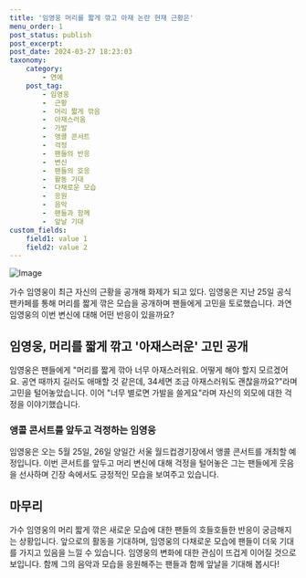 ```yaml
---
title: '임영웅 머리를 짧게 깎고 아재 논란 현재 근황은'
menu_order: 1
post_status: publish
post_excerpt: 
post_date: 2024-03-27 18:23:03
taxonomy:
    category:
        - 연예
    post_tag:
        - 임영웅
        -  근황
        -  머리 짧게 깎음
        -  아재스러움
        -  가발
        -  앵콜 콘서트
        -  걱정
        -  팬들의 반응
        -  변신
        -  팬들의 호응
        -  활동 기대
        -  다채로운 모습
        -  응원
        -  음악
        -  팬들과 함께
        -  앞날 기대
custom_fields:
    field1: value 1
    field2: value 2
---
```


![Image](https://mimgnews.pstatic.net/image/112/2024/03/26/202403261507225871792_20240326154129_01_20240327102901235.jpg?type=w540)

가수 임영웅이 최근 자신의 근황을 공개해 화제가 되고 있다. 임영웅은 지난 25일 공식 팬카페를 통해 머리를 짧게 깎은 모습을 공개하며 팬들에게 고민을 토로했습니다. 과연 임영웅의 이번 변신에 대해 어떤 반응이 있을까요?
## 임영웅, 머리를 짧게 깎고 '아재스러운' 고민 공개
임영웅은 팬들에게 "머리를 짧게 깎아 너무 아재스러워요. 어떻게 해야 할지 모르겠어요. 공연 때까지 길러도 애매할 것 같은데, 34세면 조금 아재스러워도 괜찮을까요?"라며 고민을 털어놓았습니다. 이어 "너무 별로면 가발을 쓸게요"라며 자신의 외모에 대한 걱정을 이야기했습니다.
### 앵콜 콘서트를 앞두고 걱정하는 임영웅
임영웅은 오는 5월 25일, 26일 양일간 서울 월드컵경기장에서 앵콜 콘서트를 개최할 예정입니다. 이번 콘서트를 앞두고 머리 변신에 대해 걱정을 털어놓은 그는 팬들에게 웃음을 선사하며 긴장 속에서도 긍정적인 모습을 보여주고 있습니다.
## 마무리
가수 임영웅의 머리 짧게 깎은 새로운 모습에 대한 팬들의 호들호들한 반응이 궁금해지는 상황입니다. 앞으로의 활동을 기대하며, 임영웅의 다채로운 모습에 팬들이 더욱 기대를 가지고 있음을 느낄 수 있습니다. 임영웅의 변화에 대한 관심이 뜨겁게 이어질 것으로 보입니다. 함께 그의 음악과 모습을 응원해주는 팬들과 함께 앞날을 기대해 봅시다!
